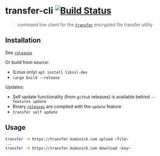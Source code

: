# transfer-cli [![Build Status](https://travis-ci.org/jaemk/transfer-cli.svg?branch=master)](https://travis-ci.org/jaemk/transfer-cli)

> command line client for the [`transfer`](https://github.com/jaemk/transfer) encrypted file transfer utility

## Installation

See [`releases`](https://github.com/jaemk/transfer-cli/releases)

Or build from source:
- (Linux only) `apt install libssl-dev`
- `cargo build --release`

Updates:
- Self update functionality (from `github` releases) is available behind `--features update`
- Binary [`releases`](https://github.com/jaemk/transfer-cli/releases) are compiled with the `update` feature
- `transfer self update`

## Usage

```bash
transfer -H https://transfer.kominick.com upload <file>
...
transfer -H https://transfer.kominick.com download <key>
```

